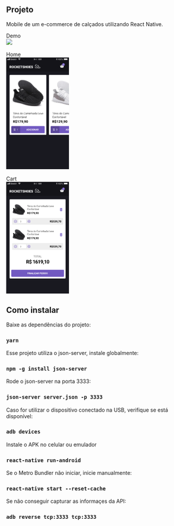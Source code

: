 ## Projeto

Mobile de um e-commerce de calçados utilizando React Native.<br />

Demo<br />
<img src=".github/demo.gif" height="400">

Home<br />
<img src=".github/home.png" height="300">

Cart<br />
<img src=".github/cart.png" height="300">

## Como instalar

Baixe as dependências do projeto:
### `yarn`

Esse projeto utiliza o json-server, instale globalmente:
### `npm -g install json-server`

Rode o json-server na porta 3333:
### `json-server server.json -p 3333`

Caso for utilizar o dispositivo conectado na USB, verifique se está disponível:
### `adb devices`

Instale o APK no celular ou emulador
### `react-native run-android`

Se o Metro Bundler não iniciar, inicie manualmente:
### `react-native start --reset-cache`

Se não conseguir capturar as informaçes da API:
### `adb reverse tcp:3333 tcp:3333`
